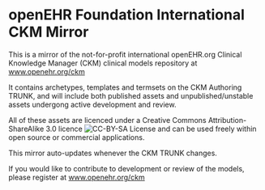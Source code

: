 openEHR Foundation International CKM Mirror 
===========================================

This is a mirror of the not-for-profit international openEHR.org Clinical Knowledge Manager (CKM) clinical models repository at www.openehr.org/ckm

It contains archetypes, templates and termsets on the CKM Authoring TRUNK, and will include both published assets and unpublished/unstable assets undergong active development and review.

All of these assets are licenced under a Creative Commons Attribution-ShareAlike 3.0 licence ![CC-BY-SA License](https://i.creativecommons.org/l/by-sa/3.0/88x31.png) and can be used freely within open source or commercial applications.

This mirror auto-updates whenever the CKM TRUNK changes.

If you would like to contribute to development or review of the models, please register at www.openehr.org/ckm


